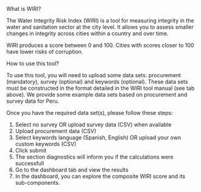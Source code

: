 What is WIRI?

The Water Integrity Risk Index (WIRI) is a tool for measuring integrity in the water and sanitation sector at the city level. It allows you to assess smaller changes in integrity across cities within a country and over time.

WIRI produces a score between 0 and 100. Cities with scores closer to 100 have lower risks of corruption.

How to use this tool?

To use this tool, you will need to upload some data sets: procurement (mandatory), survey (optional) and keywords (optional). These data sets must be constructed in the format detailed in the WIRI tool manual (see tab above). We provide some example data sets based on procurement and survey data for Peru.

Once you have the required data set(s), please follow these steps:

1. Select no survey OR upload survey data (CSV) when available
2. Upload procurement data (CSV)
3. Select keywords language (Spanish, English) OR upload your own custom keywords (CSV)
4. Click submit
5. The section diagnostics will inform you if the calculations were successfull
6. Go to the dashboard tab and view the results
7. In the dashboard, you can explore the composite WIRI score and its sub-components.
